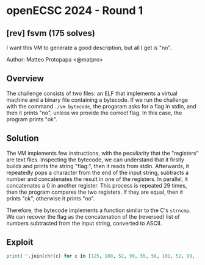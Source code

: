 # openECSC 2024 - Round 1

## [rev] fsvm (175 solves)
I want this VM to generate a good description, but all I get is "no".

Author: Matteo Protopapa <@matpro>

## Overview

The challenge consists of two files: an ELF that implements a virtual machine and a binary file containing a bytecode. If we run the challenge with the command `./vm bytecode`, the progaram asks for a flag in stdin, and then it prints "no", unless we provide the correct flag. In this case, the program prints "ok".

## Solution

The VM implements few instructions, with the peculiarity that the "registers" are text files. Inspecting the bytecode, we can understand that it firstly builds and prints the string "flag:", then it reads from stdin. Afterwards, it repeatedly pops a character from the end of the input string, subtracts a number and concatenates the result in one of the registers. In parallel, it concatenates a 0 in another register. This process is repeated 29 times, then the program compares the two registers. If they are equal, then it prints "ok", otherwise it prints "no".

Therefore, the bytecode implements a function similar to the C's `strncmp`. We can recover the flag as the concatenation of the (reversed) list of numbers subtracted from the input string, converted to ASCII.

## Exploit

```python
print(''.join(chr(c) for c in [125, 100, 52, 99, 55, 56, 101, 52, 99, 109, 118, 121, 115, 97, 101, 114, 101, 112, 117, 115, 123, 67, 83, 67, 69, 110, 101, 112, 111][::-1]))
```
